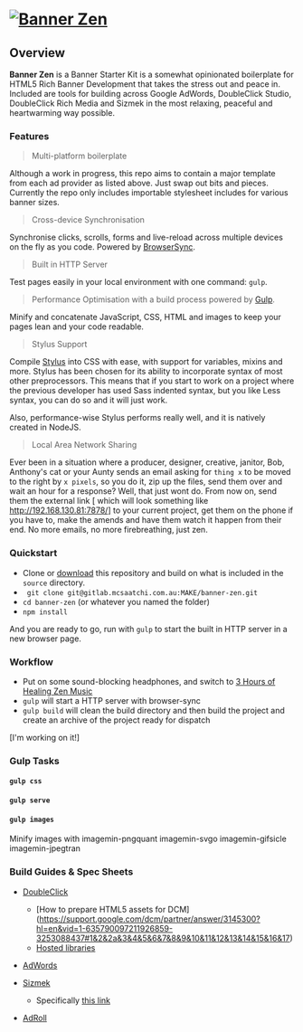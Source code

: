 # [![Banner Zen](https://dl.dropboxusercontent.com/u/86789142/cdn/banner-zen/banner-zen-hero_gitlab.png)](https://gitlab.mcsaatchi.com.au/MAKE/banner-zen/repository/archive.zip)

## Overview
**Banner Zen** is a Banner Starter Kit is a somewhat opinionated boilerplate for HTML5 Rich Banner Development that takes the stress out and peace in. Included are tools for building across Google AdWords, DoubleClick Studio, DoubleClick Rich Media and Sizmek in the most relaxing, peaceful and heartwarming way possible.

### Features

> Multi-platform boilerplate

Although a work in progress, this repo aims to contain a major template from each ad provider as listed above. Just swap out bits and pieces. Currently the repo only includes importable stylesheet includes for various banner sizes.

> Cross-device Synchronisation

Synchronise clicks, scrolls, forms and live-reload across multiple devices on the fly as you code. Powered by [BrowserSync](http://browsersync.io).

> Built in HTTP Server

Test pages easily in your local environment with one command: `gulp`.

> Performance Optimisation with a build process powered by [Gulp](http://gulpjs.com/).

Minify and concatenate JavaScript, CSS, HTML and images to keep your pages lean and your code readable.

> Stylus Support

Compile [Stylus](https://learnboost.github.io/stylus/) into CSS with ease, with support for variables, mixins and more.
Stylus has been chosen for its ability to incorporate syntax of most other preprocessors. This means that if you start to work on a project where the previous developer has used Sass indented syntax, but you like Less syntax, you can do so and it will just work.

Also, performance-wise Stylus performs really well, and it is natively created in NodeJS.

> Local Area Network Sharing

Ever been in a situation where a producer, designer, creative, janitor, Bob, Anthony's cat or your Aunty sends an email asking for `thing x` to be moved to the right by `x pixels`, so you do it, zip up the files, send them over and wait an hour for a response? Well, that just wont do. From now on, send them the external link [ which will look something like http://192.168.130.81:7878/] to your current project, get them on the phone if you have to, make the amends and have them watch it happen from their end. No more emails, no more firebreathing, just zen.


### Quickstart
- Clone or [download](https://gitlab.mcsaatchi.com.au/MAKE/banner-zen/repository/archive.zip) this repository and build on what is included in the `source` directory.
- ` git clone git@gitlab.mcsaatchi.com.au:MAKE/banner-zen.git`
- `cd banner-zen` (or whatever you named the folder)
- `npm install`

And you are ready to go, run with `gulp` to start the built in HTTP server in a new browser page.

### Workflow
- Put on some sound-blocking headphones, and switch to [3 Hours of Healing Zen Music](https://www.youtube.com/watch?v=LGiH6oUDXVg)
- `gulp` will start a HTTP server with browser-sync
- `gulp build` will clean the build directory and then build the project and create an archive of the project ready for dispatch

[I'm working on it!]


### Gulp Tasks
#### `gulp css`

#### `gulp serve`

#### `gulp images`
Minify images with
imagemin-pngquant
imagemin-svgo
imagemin-gifsicle
imagemin-jpegtran

### Build Guides & Spec Sheets
- [DoubleClick](https://support.google.com/richmedia/answer/3369501?hl=en&ref_topic=3369390&rd=1)
  - [How to prepare HTML5 assets for DCM] (https://support.google.com/dcm/partner/answer/3145300?hl=en&vid=1-635790097211926859-3253088437#1&2&2a&3&4&5&6&7&8&9&10&11&12&13&14&15&16&17)
  - [Hosted libraries](https://support.google.com/richmedia/answer/6307288?hl=en)

- [AdWords](https://support.google.com/adwordspolicy/answer/176108)
- [Sizmek](https://support.sizmek.com/hc/en-us/categories/200103329-Creating-HTML5-Ads)
  - Specifically [this link](https://support.sizmek.com/hc/en-us/articles/202732315-HTML5-Formats-and-Features)
- [AdRoll](https://help.adroll.com/hc/en-us/articles/201975690-Creative-Guidelines)
